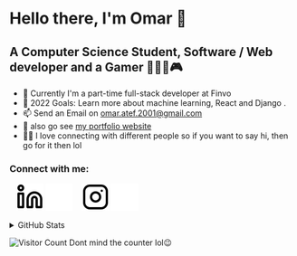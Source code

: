 # Hello there, I'm Omar  👋
## A Computer Science Student, Software / Web developer and a Gamer 🧑🏼‍💻🎮

- 🌱 Currently I'm a part-time full-stack developer at Finvo
- 🥅 2022 Goals: Learn more about machine learning, React and Django .
- 📫 Send an Email on omar.atef.2001@gmail.com
- 📃 also go see <a href="https://omar-portfoliodj.herokuapp.com/" target = "_blank">my portfolio website</a>
- 🙋🏼 I love connecting with different people so if you want to say hi, then go for it then lol


### Connect with me:

&nbsp;&nbsp;
[![website](./img/linkedin-light.svg)](https://www.linkedin.com/in/omar-atef-3232808b/#gh-light-mode-only)
[![website](./img/linkedin-dark.svg)](https://www.linkedin.com/in/omar-atef-3232808b/#gh-dark-mode-only)
&nbsp;&nbsp;
[![website](./img/instagram-light.svg)](https://www.instagram.com/omar.ateff/#gh-light-mode-only)
[![website](./img/instagram-dark.svg)](https://www.instagram.com/omar.ateff/#gh-dark-mode-only)

<details>
  <summary>GitHub Stats</summary>
  <img align="left" alt="OmarAtef's Stats" src="https://github-readme-stats.vercel.app/api?username=OmarAtef10&show_icons=true&hide_border=false&title_color=ff652f&icon_color=FFE400&bg_color=09131B&text_color=ffffff&border_color=0c1a25" />
</details>

<!---
<details>
  <summary> Most used Languages</summary>

![Top Langs](https://github-readme-stats.vercel.app/api/top-langs/?username=OmarAtef10&layout=compact&title_color=fff&icon_color=f9f9f9&text_color=9f9f9f&bg_color=151515)

</details>
-->
![Visitor Count](https://profile-counter.glitch.me/OmarAtef10/count.svg)
Dont mind the counter lol😉
